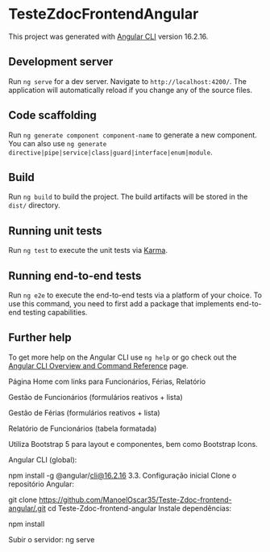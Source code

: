 # TesteZdocFrontendAngular

This project was generated with [Angular CLI](https://github.com/angular/angular-cli) version 16.2.16.

## Development server

Run `ng serve` for a dev server. Navigate to `http://localhost:4200/`. The application will automatically reload if you change any of the source files.

## Code scaffolding

Run `ng generate component component-name` to generate a new component. You can also use `ng generate directive|pipe|service|class|guard|interface|enum|module`.

## Build

Run `ng build` to build the project. The build artifacts will be stored in the `dist/` directory.

## Running unit tests

Run `ng test` to execute the unit tests via [Karma](https://karma-runner.github.io).

## Running end-to-end tests

Run `ng e2e` to execute the end-to-end tests via a platform of your choice. To use this command, you need to first add a package that implements end-to-end testing capabilities.

## Further help

To get more help on the Angular CLI use `ng help` or go check out the [Angular CLI Overview and Command Reference](https://angular.io/cli) page.


Página Home com links para Funcionários, Férias, Relatório

Gestão de Funcionários (formulários reativos + lista)

Gestão de Férias (formulários reativos + lista)

Relatório de Funcionários (tabela formatada)

Utiliza Bootstrap 5 para layout e componentes, bem como Bootstrap Icons.


Angular CLI (global):

npm install -g @angular/cli@16.2.16
3.3. Configuração inicial
Clone o repositório Angular:

git clone https://github.com/ManoelOscar35/Teste-Zdoc-frontend-angular/.git
cd Teste-Zdoc-frontend-angular
Instale dependências:

npm install 

Subir o servidor:
ng serve 



